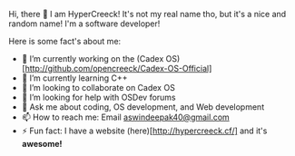 Hi, there 👋 I am HyperCreeck! It's not my real name tho, but it's a nice and random name! I'm a software developer!

Here is some fact's about me:
- 🔭 I’m currently working on the (Cadex OS)[http://github.com/opencreeck/Cadex-OS-Official]
- 🌱 I’m currently learning C++
- 👯 I’m looking to collaborate on Cadex OS
- 🤔 I’m looking for help with OSDev forums
- 💬 Ask me about coding, OS development, and Web development
- 📫 How to reach me: Email aswindeepak40@gmail.com
- ⚡ Fun fact: I have a website (here)[http://hypercreeck.cf/] and it's **awesome!**
